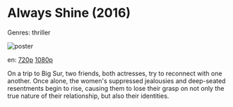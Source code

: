 # Always Shine (2016)

Genres: thriller

![poster](http://image.tmdb.org/t/p/w500/fLrFpga7qDf68lqvyGTpCYuaP4G.jpg)

en:
  [720p](magnet:?xt=urn:btih:276A90B4BEB85EF4DBF82D417548B2C8E1C83A93&tr=udp://glotorrents.pw:6969/announce&tr=udp://tracker.opentrackr.org:1337/announce&tr=udp://torrent.gresille.org:80/announce&tr=udp://tracker.openbittorrent.com:80&tr=udp://tracker.coppersurfer.tk:6969&tr=udp://tracker.leechers-paradise.org:6969&tr=udp://p4p.arenabg.ch:1337&tr=udp://tracker.internetwarriors.net:1337)
  [1080p](magnet:?xt=urn:btih:CB234CFECE380B3DFABE26664AA9E423F0CE259D&tr=udp://glotorrents.pw:6969/announce&tr=udp://tracker.opentrackr.org:1337/announce&tr=udp://torrent.gresille.org:80/announce&tr=udp://tracker.openbittorrent.com:80&tr=udp://tracker.coppersurfer.tk:6969&tr=udp://tracker.leechers-paradise.org:6969&tr=udp://p4p.arenabg.ch:1337&tr=udp://tracker.internetwarriors.net:1337)
  


On a trip to Big Sur, two friends, both actresses, try to reconnect with one another. Once alone, the women's suppressed jealousies and deep-seated resentments begin to rise, causing them to lose their grasp on not only the true nature of their relationship, but also their identities.